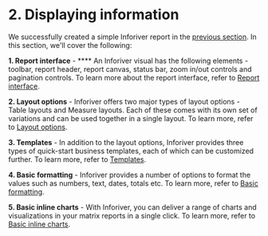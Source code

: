 # 2. Displaying information

We successfully created a simple Inforiver report in the [previous section](../1.-build-your-first-inforiver-report.md). In this section, we'll cover the following:

**1. Report interface** - **** An Inforiver visual has the following elements - toolbar, report header, report canvas, status bar, zoom in/out controls and pagination controls. To learn more about the report interface, refer to [Report interface](the-report-interface.md).&#x20;

**2. Layout options** - Inforiver offers two major types of layout options - Table layouts and Measure layouts. Each of these comes with its own set of variations and can be used together in a single layout. To learn more, refer to [Layout options](layout-options.md).

**3. Templates** - In addition to the layout options, Inforiver provides three types of quick-start business templates, each of which can be customized further. To learn more, refer to [Templates](templates.md).&#x20;

**4. Basic formatting** - Inforiver provides a number of options to format the values such as numbers, text, dates, totals etc. To learn more, refer to [Basic formatting](basic-formatting.md).

**5. Basic inline charts** - With Inforiver, you can deliver a range of charts and visualizations in your matrix reports in a single click. To learn more, refer to [Basic inline charts](add-basic-inline-charts.md).
